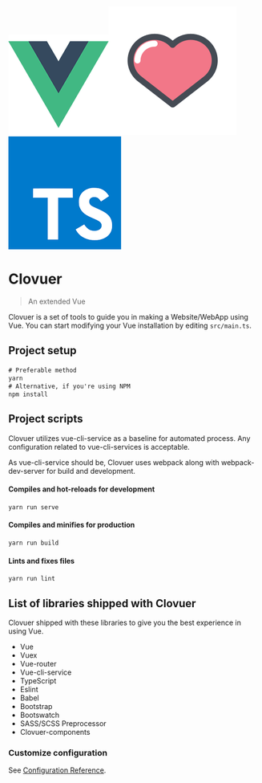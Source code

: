 ![](src/assets/logo.png)![](src/assets/heart.png)![](src/assets/typescript-logo.png)
# Clovuer
> An extended Vue

Clovuer is a set of tools to guide you in making a Website/WebApp using Vue.
You can start modifying your Vue installation by editing `src/main.ts`.

## Project setup
```shell script
# Preferable method
yarn
# Alternative, if you're using NPM
npm install
```

## Project scripts
Clovuer utilizes vue-cli-service as a baseline for automated process. Any configuration related to vue-cli-services is acceptable.

As vue-cli-service should be, Clovuer uses webpack along with webpack-dev-server for build and development.

#### Compiles and hot-reloads for development
```shell script
yarn run serve
```

#### Compiles and minifies for production
```shell script
yarn run build
```

#### Lints and fixes files
```shell script
yarn run lint
```

## List of libraries shipped with Clovuer
Clovuer shipped with these libraries to give you the best experience in using Vue.
* Vue
* Vuex
* Vue-router
* Vue-cli-service
* TypeScript
* Eslint
* Babel
* Bootstrap
* Bootswatch
* SASS/SCSS Preprocessor
* Clovuer-components

### Customize configuration
See [Configuration Reference](https://cli.vuejs.org/config/).
